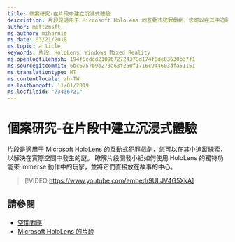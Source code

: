```yaml
---
title: 個案研究-在片段中建立沉浸式體驗
description: 片段是適用于 Microsoft HoloLens 的互動式犯罪戲劇，您可以在其中追蹤線索，以解決在實際空間中發生的謎。
author: mattzmsft
ms.author: miharnis
ms.date: 03/21/2018
ms.topic: article
keywords: 片段、HoloLens、Windows Mixed Reality
ms.openlocfilehash: 194f5cdcd2109672724378d174f8de03630b37f1
ms.sourcegitcommit: 6bc6757b9b273a63f260f1716c944603dfa51151
ms.translationtype: MT
ms.contentlocale: zh-TW
ms.lasthandoff: 11/01/2019
ms.locfileid: "73436721"
---
```

# <a name="case-study---creating-an-immersive-experience-in-fragments"></a>個案研究-在片段中建立沉浸式體驗

片段是適用于 Microsoft HoloLens 的互動式犯罪戲劇，您可以在其中追蹤線索，以解決在實際空間中發生的謎。 瞭解片段開發小組如何使用 HoloLens 的獨特功能來 immerse 動作中的玩家，並將它們直接放在故事的中心。



>[!VIDEO https://www.youtube.com/embed/9ULJV4G5XkA]

## <a name="see-also"></a>請參閱
* [空間對應](spatial-mapping.md)
* [Microsoft HoloLens 的片段](https://www.microsoft.com/p/fragments/9nblggh5ggm8)
